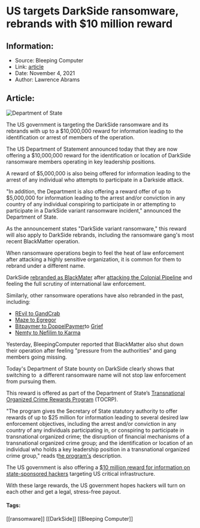 # US targets DarkSide ransomware, rebrands with $10 million reward
### 

## Information:
+ Source: Bleeping Computer
+ Link: [article](https://www.bleepingcomputer.com/news/security/us-targets-darkside-ransomware-rebrands-with-10-million-reward/)
+ Date: November 4, 2021
+ Author: Lawrence Abrams


## Article:
![Department of State](https://www.bleepstatic.com/content/hl-images/2021/11/04/US_State_Dept.jpg)


The US government is targeting the DarkSide ransomware and its rebrands with up to a $10,000,000 reward for information leading to the identification or arrest of members of the operation.


The US Department of Statement announced today that they are now offering a $10,000,000 reward for the identification or location of DarkSide ransomware members operating in key leadership positions.


A reward of $5,000,000 is also being offered for information leading to the arrest of any individual who attempts to participate in a Darkside attack.


"In addition, the Department is also offering a reward offer of up to $5,000,000 for information leading to the arrest and/or conviction in any country of any individual conspiring to participate in or attempting to participate in a DarkSide variant ransomware incident," announced the Department of State.


As the announcement states "DarkSide variant ransomware," this reward will also apply to DarkSide rebrands, including the ransomware gang's most recent BlackMatter operation.


When ransomware operations begin to feel the heat of law enforcement after attacking a highly sensitive organization, it is common for them to rebrand under a different name.


DarkSide [rebranded as BlackMater](https://www.bleepingcomputer.com/news/security/darkside-ransomware-gang-returns-as-new-blackmatter-operation/) after [attacking the Colonial Pipeline](https://www.bleepingcomputer.com/news/security/largest-us-pipeline-shuts-down-operations-after-ransomware-attack/) and feeling the full scrutiny of international law enforcement.


Similarly, other ransomware operations have also rebranded in the past, including:


* [REvil to GandCrab](https://www.bleepingcomputer.com/news/security/gandcrab-raas-was-a-training-ground-for-malware-distributors/)
* [Maze to Egregor](https://www.bleepingcomputer.com/news/security/maze-ransomware-shuts-down-operations-denies-creating-cartel/)
* [Bitpaymer to DoppelPaymer](https://www.bleepingcomputer.com/news/security/new-doppelpaymer-ransomware-emerges-from-bitpaymers-code/)to [Grief](https://www.bleepingcomputer.com/news/security/doppelpaymer-ransomware-gang-rebrands-as-the-grief-group/)
* [Nemty to Nefilim to Karma](https://www.bleepingcomputer.com/news/security/new-karma-ransomware-group-likely-a-nemty-rebrand/)


Yesterday, BleepingComputer reported that BlackMatter also shut down their operation after feeling "pressure from the authorities" and gang members going missing.


Today's Department of State bounty on DarkSide clearly shows that switching to  a different ransomware name will not stop law enforcement from pursuing them.


This reward is offered as part of the Department of State’s [Transnational Organized Crime Rewards Program](https://www.state.gov/transnational-organized-crime-rewards-program-2/) (TOCRP).


"The program gives the Secretary of State statutory authority to offer rewards of up to $25 million for information leading to several desired law enforcement objectives, including the arrest and/or conviction in any country of any individuals participating in, or conspiring to participate in transnational organized crime; the disruption of financial mechanisms of a transnational organized crime group; and the identification or location of an individual who holds a key leadership position in a transnational organized crime group," reads t[he program's](https://www.state.gov/reward-offers-for-information-to-bring-darkside-ransomware-variant-co-conspirators-to-justice/) description.


The US government is also offering a [$10 million reward for information on state-sponsored hackers](https://www.bleepingcomputer.com/news/security/us-govt-offers-10-million-reward-for-tips-on-nation-state-hackers/) targeting US critical infrastructure.


With these large rewards, the US government hopes hackers will turn on each other and get a legal, stress-free payout.




#### Tags:
[[ransomware]] [[DarkSide]] [[Bleeping Computer]]
